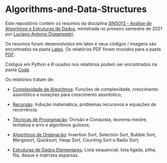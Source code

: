 # Algorithms-and-Data-Structures

Este repositório contém os resumos da disciplina [SIN5013 - Análise de Algoritmos e Estruturas de Dados](http://www.each.usp.br/digiampietri/SIN5013/), ministrada no primeiro semestre de 2021 por [Luciano Antonio Digiampietri](http://lattes.cnpq.br/1689147340536405).

Os resumos foram desenvolvidos em latex e seus códigos / imagens são encontrados na pasta [Latex](https://github.com/matiasvinicius/Algorithms-and-Data-Structures/tree/main/Latex). Os relatórios PDF foram movidos para a pasta [PDF](https://github.com/matiasvinicius/Algorithms-and-Data-Structures/tree/main/PDF).

Códigos em Python e R usados nos relatórios podem ser encontrados na pasta [Code](https://github.com/matiasvinicius/Algorithms-and-Data-Structures/tree/main/Code).

Os relatórios tratam de:

* [Complexidade de Algoritmos](https://github.com/matiasvinicius/Algorithms-and-Data-Structures/blob/main/PDF/01_complexidade_de_algoritmos.pdf): Funções de complexidade, crescimento assintótico e notações para crescimento assintótico;

* [Recursão](https://github.com/matiasvinicius/Algorithms-and-Data-Structures/blob/main/PDF/02_recursao.pdf): Indução matemática, problemas recursivos e equações de recorrência.

* [Técnicas de Programação](https://github.com/matiasvinicius/Algorithms-and-Data-Structures/blob/main/PDF/03_tecnicas_programacao.pdf): Divisão e Conquista, teorema mestre, tentativa e erro e algoritmos gulosos;

* [Algoritmos de Ordenação](https://github.com/matiasvinicius/Algorithms-and-Data-Structures/blob/main/PDF/04_ordenacao.pdf): Insertion Sort, Selection Sort, Bubble Sort, Mergesort, Quicksort, Heap Sort, Counting Sort e Radix Sort;

* [Estruturas de Dados Elementares](https://github.com/matiasvinicius/Algorithms-and-Data-Structures/blob/main/PDF/05_estruturas_de_dados.pdf): Lista sequencial, lista ligada, pilha, fila, deque e matrizes esparsas.
